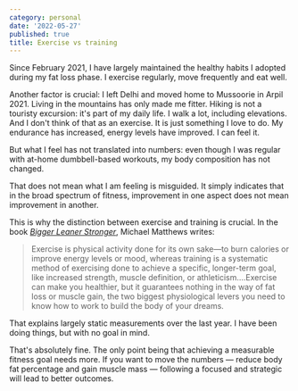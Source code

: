 ```yaml
---
category: personal
date: '2022-05-27'
published: true
title: Exercise vs training
---
```


Since February 2021, I have largely maintained the healthy habits I adopted during my  fat loss phase. I exercise regularly, move frequently and eat well.

Another factor is crucial: I left Delhi and moved home to Mussoorie in Arpil 2021. Living in the mountains has only made me fitter. Hiking is not a touristy excursion: it's part of my daily life. I walk a lot, including elevations. And I don't think of that as an exercise. It is just something I love to do. My endurance has increased, energy levels have improved. I can feel it.

But what I feel has not translated into numbers: even though I was regular with at-home dumbbell-based workouts, my body composition has not changed. 

That does not mean what I am feeling is misguided. It simply indicates that in the broad spectrum of fitness, improvement in one aspect does not mean improvement in another.

This is why the distinction between exercise and training is crucial. In the book *[Bigger Leaner Stronger](https://legionathletics.com/products/books/bigger-leaner-stronger/)*, Michael Matthews writes:

> Exercise is physical activity done for its own sake—to burn calories or improve energy levels or mood, whereas training is a systematic method of exercising done to achieve a specific, longer-term goal, like increased strength, muscle definition, or athleticism....Exercise can make you healthier, but it guarantees nothing in the way of fat loss or muscle gain, the two biggest physiological levers you need to know how to work to build the body of your dreams.

That explains largely static measurements over the last year. I have been doing things, but with no goal in mind. 

That's absolutely fine. The only point being that achieving a measurable fitness goal needs more. If you want to move the numbers — reduce body fat percentage and gain muscle mass — following a focused and strategic will lead to better outcomes. 
